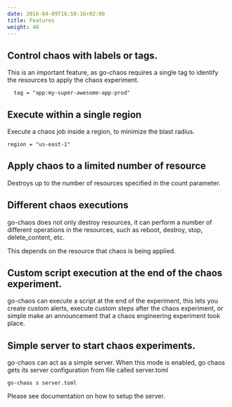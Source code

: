 ```yaml
---
date: 2016-04-09T16:50:16+02:00
title: Features
weight: 40
---
```


## Control chaos with labels or tags.
This is an important feature, as go-chaos requires a single tag to identify the resources 
to apply the chaos experiment. 

```
  tag = "app:my-super-awesome-app-prod"
```

## Execute within a single region 
Execute a chaos job inside a region, to minimize the blast radius.
```
region = "us-east-1"
```

## Apply chaos to a limited number of resource
Destroys up to the number of resources specified in the count parameter.

## Different chaos executions
go-chaos does not only destroy resources, it can perform a number of different operations 
in the resources, such as reboot, destroy, stop, delete_content, etc.

This depends on the resource that chaos is being applied. 

## Custom script execution at the end of the chaos experiment. 
go-chaos can execute a script at the end of the experiment, this lets you create 
custom alerts, execute custom steps after the chaos experiment, or simple make an
announcement that a chaos engineering experiment took place.

## Simple server to start chaos experiments.
go-chaos can act as a simple server. When this mode is enabled, go chaos gets its server configuration from file called server.toml 
```hcl
go-chaos s server.toml
```
Please see documentation on how to setup the server.
    


